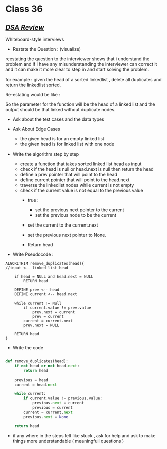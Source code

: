 # Class 36

## <ins>*DSA Review*

Whiteboard-style interviews

- Restate the Question : (visualize) 

reestating the question to the interviewer shows that i understand the problem and if i have any misunderstanding the interviewer can correct it and it can make it more clear to step in and start solving the problem.

for example : given the head of a sorted linkedlist , delete all duplicates and return the linkedlist sorted.

Re-estating would be like : 

So the parameter for the function will be the head of a linked list and the output should be that linked without duplicate nodes.

- Ask about the test cases and the data types

- Ask About Edge Cases
    - the given head is for an empty linked list 
    - the given head is for linked list with one node

- Write the algorithm step by step 

    - create a function that takes sorted linked list head as input 
    - check if the head is null or head.next is null then return the head
    - define a prev pointer that will point to the head
    - define current pointer that will point to the head.next
    - traverse the linkedlist nodes while current is not empty
    - check if the current value is not equal to the previous value 
        - true :
            - set the previous next pointer to the current
            - set the previous node to be the current
        
        - set the current to the current.next
        - set the previous next pointer to None.

        - Return head


- Write Pseudocode :

```pseducode
ALGORITHIM remove_duplicates(head){
//input <-- linked list head

    if head = NULL and head.next = NULL
        RETURN head

    DEFINE prev <-- head
    DEFINE current <-- head.next

    while current != Null
        if current.value != prev.value
            prev.next = current
            prev = current
        current = current.next
        prev.next = NULL
    
    RETURN head
}
```
- Write the code 

```py 

def remove_duplicates(head):
    if not head or not head.next:
        return head

    previous = head
    current = head.next

    while current:
        if current.value != previous.value:
            previous.next = current
            previous = current
        current = current.next
        previous.next = None

    return head
```

- if any where in the steps felt like stuck , ask for help and ask to make things more understandable ( meaningfull questions )

